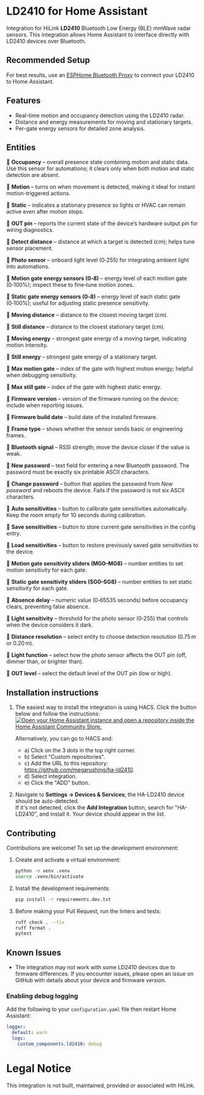 # LD2410 for Home Assistant

Integration for HiLink **LD2410** Bluetooth Low Energy (BLE) mmWave radar sensors.
This integration allows Home Assistant to interface directly with LD2410 devices over Bluetooth.

## Recommended Setup

For best results, use an [ESPHome Bluetooth Proxy](https://esphome.io/components/bluetooth_proxy.html) to connect your LD2410 to Home Assistant.

## Features
- Real-time motion and occupancy detection using the LD2410 radar.
- Distance and energy measurements for moving and stationary targets.
- Per-gate energy sensors for detailed zone analysis.

## Entities

🔹 **Occupancy** – overall presence state combining motion and static data. Use this sensor for automations; it clears only when both motion and static detection are absent.

🔹 **Motion** – turns on when movement is detected, making it ideal for instant motion-triggered actions.

🔹 **Static** – indicates a stationary presence so lights or HVAC can remain active even after motion stops.

🔹 **OUT pin** – reports the current state of the device’s hardware output pin for wiring diagnostics.

🔹 **Detect distance** – distance at which a target is detected (cm); helps tune sensor placement.

🔹 **Photo sensor** – onboard light level (0‑255) for integrating ambient light into automations.

🔹 **Motion gate energy sensors (0‑8)** – energy level of each motion gate (0‑100%); inspect these to fine‑tune motion zones.

🔹 **Static gate energy sensors (0‑8)** – energy level of each static gate (0‑100%); useful for adjusting static presence sensitivity.

🔹 **Moving distance** – distance to the closest moving target (cm).

🔹 **Still distance** – distance to the closest stationary target (cm).

🔹 **Moving energy** – strongest gate energy of a moving target, indicating motion intensity.

🔹 **Still energy** – strongest gate energy of a stationary target.

🔹 **Max motion gate** – index of the gate with highest motion energy; helpful when debugging sensitivity.

🔹 **Max still gate** – index of the gate with highest static energy.

🔹 **Firmware version** – version of the firmware running on the device; include when reporting issues.

🔹 **Firmware build date** – build date of the installed firmware.

🔹 **Frame type** – shows whether the sensor sends basic or engineering frames.

🔹 **Bluetooth signal** – RSSI strength; move the device closer if the value is weak.

🔹 **New password** – text field for entering a new Bluetooth password. The password must be exactly six printable ASCII characters.

🔹 **Change password** – button that applies the password from *New password* and reboots the device. Fails if the password is not six ASCII characters.

🔹 **Auto sensitivities** – button to calibrate gate sensitivities automatically. Keep the room empty for 10 seconds during calibration.

🔹 **Save sensitivities** – button to store current gate sensitivities in the config entry.

🔹 **Load sensitivities** – button to restore previously saved gate sensitivities to the device.

🔹 **Motion gate sensitivity sliders (MG0–MG8)** – number entities to set motion sensitivity for each gate.

🔹 **Static gate sensitivity sliders (SG0–SG8)** – number entities to set static sensitivity for each gate.

🔹 **Absence delay** – numeric value (0‑65535 seconds) before occupancy clears, preventing false absence.

🔹 **Light sensitivity** – threshold for the photo sensor (0‑255) that controls when the device considers it dark.

🔹 **Distance resolution** – select entity to choose detection resolution (0.75 m or 0.20 m).

🔹 **Light function** – select how the photo sensor affects the OUT pin (off, dimmer than, or brighter than).

🔹 **OUT level** – select the default level of the OUT pin (low or high).

## Installation instructions
1. The easiest way to install the integration is using HACS. Click the button below and follow the instructions:  
   [![Open your Home Assistant instance and open a repository inside the Home Assistant Community Store.](https://my.home-assistant.io/badges/hacs_repository.svg)](https://my.home-assistant.io/redirect/hacs_repository/?owner=megarushing&repository=ha-ld2410)

   Alternatively, you can go to HACS and:
   - a) Click on the 3 dots in the top right corner.
   - b) Select "Custom repositories".
   - c) Add the URL to this repository: https://github.com/megarushing/ha-ld2410.
   - d) Select integration.
   - e) Click the "ADD" button.

2. Navigate to **Settings → Devices & Services**; the HA-LD2410 device should be auto-detected.  
   If it's not detected, click the **Add Integration** button, search for "HA-LD2410", and install it. Your device should appear in the list.

## Contributing
Contributions are welcome! To set up the development environment:

1. Create and activate a virtual environment:

   ```bash
   python -m venv .venv
   source .venv/bin/activate
   ```

2. Install the development requirements:

   ```bash
   pip install -r requirements.dev.txt
   ```

3. Before making your Pull Request, run the linters and tests:

   ```bash
   ruff check . --fix
   ruff format .
   pytest
   ```

## Known Issues
- The integration may not work with some LD2410 devices due to firmware differences. If you encounter issues, please open an issue on GitHub with details about your device and firmware version.

### Enabling debug logging
Add the following to your `configuration.yaml` file then restart Home Assistant:

```yaml
logger:
  default: warn
  logs:
    custom_components.ld2410: debug
```

# Legal Notice
This integration is not built, maintained, provided or associated with HiLink.


